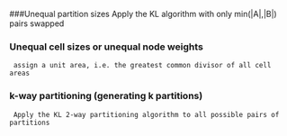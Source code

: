 ###Unequal partition sizes
    Apply the KL algorithm with only min(|A|,|B|) pairs swapped

### Unequal cell sizes or unequal node weights 
     assign a unit area, i.e. the greatest common divisor of all cell areas

### k-way partitioning (generating k partitions)
     Apply the KL 2-way partitioning algorithm to all possible pairs of partitions
